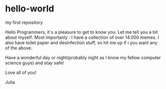 # hello-world
my first repository

Hello Programmers,
it´s a pleasure to get to know you. 
Let me tell you a bit about myself:
Most importanly : I have a collection  of over 14.000 memes. 
I also have toilet paper and desinfection stuff, so hit me up if i you want any of the above.

Have a wonderful day or night(probably night as I know my fellow computer science guys) and stay safe!

Love all of you!

Julia
